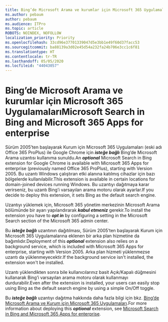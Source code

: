 ```yaml
---
title: Bing’de Microsoft Arama ve kurumlar için Microsoft 365 Uygulamaları
ms.author: pebaum
author: pebaum
ms.audience: ITPro
ms.topic: article
ROBOTS: NOINDEX, NOFOLLOW
localization_priority: Priority
ms.openlocfilehash: 33cd96e37701339047d5e3bb1e49f60d37facc53
ms.sourcegitcommit: ba88139a3d02e45d54a232fa24b706e3cc1c6f81
ms.translationtype: HT
ms.contentlocale: tr-TR
ms.lasthandoff: 05/05/2020
ms.locfileid: "44043057"
---
```

# <a name="microsoft-search-in-bing-and-microsoft-365-apps-for-enterprise"></a><span data-ttu-id="fa9a7-102">Bing’de Microsoft Arama ve kurumlar için Microsoft 365 Uygulamaları</span><span class="sxs-lookup"><span data-stu-id="fa9a7-102">Microsoft Search in Bing and Microsoft 365 Apps for enterprise</span></span>

<span data-ttu-id="fa9a7-103">Sürüm 2005’ten başlayarak Kurum için Microsoft 365 Uygulamaları (eski adı Office 365 ProPlus) ile Google Chrome için ***isteğe bağlı*** Bing’de Microsoft Arama uzantısı kullanıma sunuldu.</span><span class="sxs-lookup"><span data-stu-id="fa9a7-103">An ***optional*** Microsoft Search in Bing extension for Google Chrome is available with Microsoft 365 Apps for enterprise (previously named Office 365 ProPlus), starting with Version 2005.</span></span> <span data-ttu-id="fa9a7-104">Bu uzantı Windows çalıştıran etki alanına katılmış cihazlar için bazı bölgelerde kullanılabilir.</span><span class="sxs-lookup"><span data-stu-id="fa9a7-104">This extension is available in certain locations for domain-joined devices running Windows.</span></span> <span data-ttu-id="fa9a7-105">Bu uzantıyı dağıtmaya karar verirseniz, bu uzantı Bing’i varsayılan arama motoru olarak ayarlar.</span><span class="sxs-lookup"><span data-stu-id="fa9a7-105">If you decide to deploy this extension, it sets Bing as the default search engine.</span></span>

<span data-ttu-id="fa9a7-106">Uzantıyı yüklemek için, Microsoft 365 yönetim merkezinin Microsoft Arama bölümünde bir ayarı yapılandırarak ***kabul etmeniz*** gerekir.</span><span class="sxs-lookup"><span data-stu-id="fa9a7-106">To install the extension you have to ***opt in*** by configuring a setting in the Microsoft Search section of the Microsoft 365 admin center.</span></span>

<span data-ttu-id="fa9a7-107">Bu ***isteğe bağlı*** uzantının dağıtılması, Sürüm 2005’ten başlayarak Kurum için Microsoft 365 Uygulamalarına eklenen bir arka plan hizmetine da bağımlıdır.</span><span class="sxs-lookup"><span data-stu-id="fa9a7-107">Deployment of this ***optional*** extension also relies on a background service, which is included with Microsoft 365 Apps for enterprise, starting with Version 2005.</span></span> <span data-ttu-id="fa9a7-108">Arka plan hizmeti yüklenmezse uzantı da yüklenmeyecektir.</span><span class="sxs-lookup"><span data-stu-id="fa9a7-108">If the background service isn't installed, the extension won't be installed.</span></span>

<span data-ttu-id="fa9a7-109">Uzantı yüklendikten sonra bile kullanıcılarınız basit Açık/Kapalı düğmesini kullanarak Bing’i varsayılan arama motoru olarak kullanmayı durdurabilir.</span><span class="sxs-lookup"><span data-stu-id="fa9a7-109">Even after the extension is installed, your users can easily stop using Bing as the default search engine by using a simple On/Off toggle.</span></span>

<span data-ttu-id="fa9a7-110">Bu ***isteğe bağlı*** uzantıyı dağıtma hakkında daha fazla bilgi için bkz. [Bing’de Microsoft Arama ve Kurum için Microsoft 365 Uygulamaları](https://docs.microsoft.com/deployoffice/microsoft-search-bing).</span><span class="sxs-lookup"><span data-stu-id="fa9a7-110">For more information about deploying this ***optional*** extension, see [Microsoft Search in Bing and Microsoft 365 Apps for enterprise](https://docs.microsoft.com/deployoffice/microsoft-search-bing).</span></span>